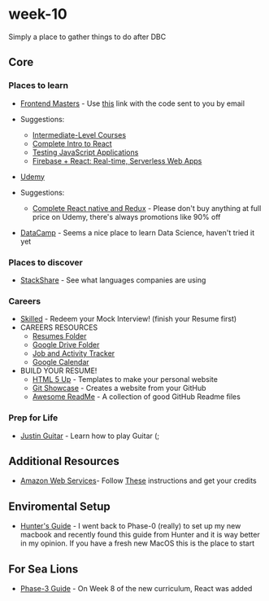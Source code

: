 # week-10
Simply a place to gather things to do after DBC
## Core
### Places to learn

- [Frontend Masters](https://frontendmasters.com/) - Use [this](https://frontendmasters.com/enroll/prepaid/) link with the code sent to you by email
- Suggestions: 
  - [Intermediate-Level Courses](https://frontendmasters.com/courses/#intermediate)
  - [Complete Intro to React](https://frontendmasters.com/courses/react/)
  - [Testing JavaScript Applications](https://frontendmasters.com/courses/testing-javascript/)
  - [Firebase + React: Real-time, Serverless Web Apps](https://frontendmasters.com/courses/firebase-react/)
  
- [Udemy](https://www.udemy.com/)
- Suggestions:  
  - [Complete React native and Redux](udemy.com/the-complete-react-native-and-redux-course/) - Please don't buy anything at full price on Udemy, there's always promotions like 90% off
- [DataCamp](https://www.datacamp.com/pricing) - Seems a nice place to learn Data Science, haven't tried it yet


### Places to discover
- [StackShare](https://stackshare.io/) - See what languages companies are using

### Careers
- [Skilled](https://www.skilledinc.com/) - Redeem your Mock Interview! (finish your Resume first)
- CAREERS RESOURCES
  - [Resumes Folder](https://drive.google.com/drive/folders/0B-8NMt0t3FoBZFhpSzBUUWhqX0E)
  - [Google Drive Folder](https://drive.google.com/drive/folders/0B3_phrRE1e2HOWFMaTVfb0Nsbk0)
  - [Job and Activity Tracker](https://docs.google.com/spreadsheets/d/1u2cxtRDbGKo9BiAHgauQZFOdE4hvK_nU0YiVFK0_qro/edit#gid=894268417)
  - [Google Calendar](https://calendar.google.com/)
- BUILD YOUR RESUME!
  - [HTML 5 Up](https://html5up.net/) - Templates to make your personal website
  - [Git Showcase](https://www.gitshowcase.com) - Creates a website from your GitHub
  - [Awesome ReadMe](https://github.com/matiassingers/awesome-readme) - A collection of good GitHub Readme files

### Prep for Life

- [Justin Guitar](https://www.justinguitar.com/) - Learn how to play Guitar (;

## Additional Resources

- [Amazon Web Services](../resources/cool-stuff-in-rails.md)- Follow [These](https://docs.google.com/document/d/1RuabdIr_GTP09gqTqh_-RKQeKbSEo1NMrnbumVpokos/edit) instructions and get your credits

## Enviromental Setup
 - [Hunter's Guide](https://github.com/bootcoder/ENV_Scratch_Setup) - I went back to Phase-0 (really) to set up my new macbook and recently found this guide from Hunter and it is way better in my opinion. If you have a fresh new MacOS this is the place to start
## For Sea Lions
- [Phase-3 Guide](https://github.com/nyc-fiddler-crabs-2017/phase-3-guide) - On Week 8 of the new curriculum, React was added
